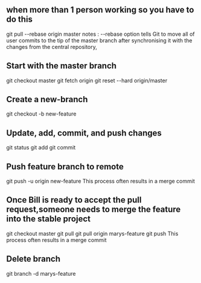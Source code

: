 ## when more than 1 person working so you have to do this
  git pull --rebase origin master
  notes : --rebase option tells Git to move all of user commits to the tip of the master branch after synchronising it with the changes from the central repository,
  
## Start with the master branch
  git checkout master
  git fetch origin 
  git reset --hard origin/master
  
## Create a new-branch
  git checkout -b new-feature

## Update, add, commit, and push changes
  git status
  git add <some-file>
  git commit

## Push feature branch to remote
  git push -u origin new-feature
This process often results in a merge commit

## Once Bill is ready to accept the pull request,someone needs to merge the feature into the stable project
  git checkout master
  git pull
  git pull origin marys-feature
  git push
  This process often results in a merge commit

## Delete branch
  git branch -d marys-feature
